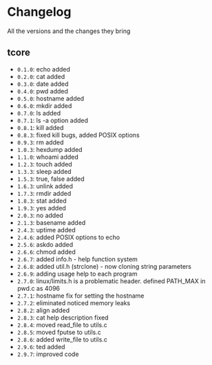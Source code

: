 # Changelog
All the versions and the changes they bring

## tcore
- `0.1.0`: echo added
- `0.2.0`: cat added
- `0.3.0`: date added
- `0.4.0`: pwd added
- `0.5.0`: hostname added
- `0.6.0`: mkdir added
- `0.7.0`: ls added
- `0.7.1`: ls -a option added
- `0.8.1`: kill added
- `0.8.3`: fixed kill bugs, added POSIX options
- `0.9.3`: rm added
- `1.0.3`: hexdump added
- `1.1.0`: whoami added
- `1.2.3`: touch added
- `1.3.3`: sleep added
- `1.5.3`: true, false added
- `1.6.3`: unlink added
- `1.7.3`: rmdir added
- `1.8.3`: stat added
- `1.9.3`: yes added
- `2.0.3`: no added
- `2.1.3`: basename added
- `2.4.3`: uptime added
- `2.4.6`: added POSIX options to echo
- `2.5.6`: askdo added
- `2.6.6`: chmod added
- `2.6.7`: added info.h - help function system
- `2.6.8`: added util.h (strclone) - now cloning string parameters
- `2.6.9`: adding usage help to each program
- `2.7.0`: linux/limits.h is a problematic header. defined PATH_MAX in pwd.c as 4096
- `2.7.1`: hostname fix for setting the hostname
- `2.7.2`: eliminated noticed memory leaks
- `2.8.2`: align added
- `2.8.3`: cat help description fixed
- `2.8.4`: moved read_file to utils.c
- `2.8.5`: moved fputse to utils.c
- `2.8.6`: added write_file to utils.c
- `2.9.6`: ted added
- `2.9.7`: improved code

